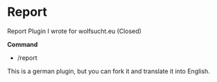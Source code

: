 # Report
Report Plugin I wrote for wolfsucht.eu (Closed)

**Command**
- /report <Username> <Reason>

This is a german plugin, but you can fork it and translate it into English.
